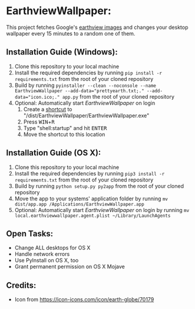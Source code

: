 # EarthviewWallpaper:
This project fetches Google's [earthview images](https://earthview.withgoogle.com/) and changes your desktop wallpaper every 15 minutes to a random one of them.


## Installation Guide (Windows):
1. Clone this repository to your local machine
2. Install the required dependencies by running `pip install -r requirements.txt` from the root of your cloned repository
3. Build by running `pyinstaller --clean --noconsole --name EarthviewWallpaper --add-data="prettyearth.txt;." --add-data="icon.ico;." app.py` from the root of your cloned repository
4. Optional: Automatically start *EarthviewWallpaper* on login
    1. Create a [shortcut](https://www.computerhope.com/issues/ch000739.htm) to "/dist/EarthviewWallpaper/EarthviewWallpaper.exe"
    2. Press <kbd>WIN</kbd>+<kbd>R</kbd>
    3. Type "shell:startup" and hit <kbd>ENTER</kbd>
    4. Move the shortcut to this location


## Installation Guide (OS X):
1. Clone this repository to your local machine
2. Install the required dependencies by running `pip3 install -r requirements.txt` from the root of your cloned repository
3. Build by running `python setup.py py2app` from the root of your cloned repository
4. Move the app to your systems' application folder by running `mv dist/app.app /Applications/EarthviewWallpaper.app`
5. Optional: Automatically start *EarthviewWallpaper* on login by running `mv local.earthviewwallpaper.agent.plist ~/Library/LaunchAgents`


## Open Tasks:
* Change ALL desktops for OS X
* Handle network errors
* Use PyInstall on OS X, too
* Grant permanent permission on OS X Mojave

## Credits:
* Icon from https://icon-icons.com/icon/earth-globe/70179
